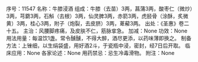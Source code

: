 序号：11547
名称：牛膝浸酒
组成：牛膝（去苗）3两，菖蒲3两，酸枣仁（微炒）3两，芎藭3两，石斛（去根）3两，仙灵脾3两，赤箭3两，虎胫骨（涂酥，炙微黄）3两，桂心3两，附子（炮裂，去皮脐）3两，萆薢3两。
出处：《圣惠》卷二十五。
主治：风腰脚疼痛，及皮肤不仁，筋脉挛急。
加减：None
功效：None
用法用量：每温饮1盏。常令醺醺，不得大醉，酒尽更添，以药味薄即换之。
制备方法：上锉细，以生绢袋盛，用好酒2斗，于瓷瓶中浸，密封，经7日后开取。
临床应用：None
各家论述：None
用药禁忌：忌生冷毒滑物。
附注：None
